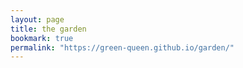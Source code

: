 ```yaml
---
layout: page
title: the garden
bookmark: true
permalink: "https://green-queen.github.io/garden/"
---
```

